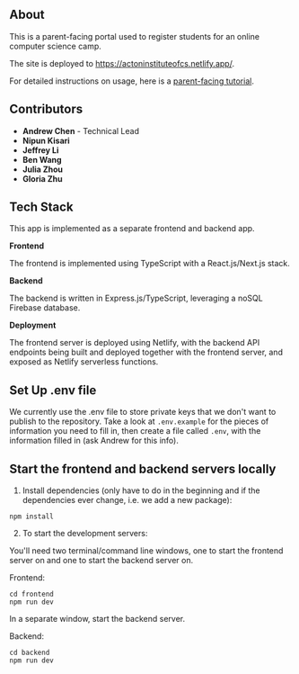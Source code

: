 ## About

This is a parent-facing portal used to register students for an online computer science camp.

The site is deployed to https://actoninstituteofcs.netlify.app/.

For detailed instructions on usage, here is a [parent-facing tutorial](https://docs.google.com/document/d/1XyWpQEXS5YPpIm4neJuyJVhp9gC3Nz6lHQTid5O4a2U/edit).

## Contributors

- **Andrew Chen** - Technical Lead
- **Nipun Kisari**
- **Jeffrey Li**
- **Ben Wang**
- **Julia Zhou**
- **Gloria Zhu**

## Tech Stack
This app is implemented as a separate frontend and backend app.

**Frontend**

The frontend is implemented using TypeScript with a React.js/Next.js stack.

**Backend**

The backend is written in Express.js/TypeScript, leveraging a noSQL Firebase database.

**Deployment**

The frontend server is deployed using Netlify, with the backend API endpoints being built and deployed together with the frontend server, and exposed as Netlify serverless functions.

## Set Up .env file

We currently use the .env file to store private keys that we don't want to publish to the repository.
Take a look at `.env.example` for the pieces of information you need to fill in, then create a file
called `.env`, with the information filled in (ask Andrew for this info).

## Start the frontend and backend servers locally

1. Install dependencies (only have to do in the beginning and if the dependencies ever change, i.e. we add a new package):

```
npm install
```

2. To start the development servers:

You'll need two terminal/command line windows, one to start the frontend server on and one to start the backend server on.

Frontend:

```
cd frontend
npm run dev
```

In a separate window, start the backend server.

Backend:

```
cd backend
npm run dev
```

